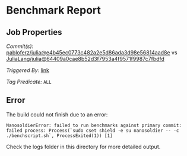 # Benchmark Report

## Job Properties

*Commit(s):* [pabloferz/julia@e4b45ec0773c482a2e5d86ada3d98e56814aad8e](https://github.com/pabloferz/julia/commit/e4b45ec0773c482a2e5d86ada3d98e56814aad8e) vs [JuliaLang/julia@64409a0cae8b52d3f7953a4f9571f9987c7fbdfd](https://github.com/JuliaLang/julia/commit/64409a0cae8b52d3f7953a4f9571f9987c7fbdfd)

*Triggered By:* [link](https://github.com/JuliaLang/julia/pull/20720#issuecomment-286527393)

*Tag Predicate:* `ALL`

## Error

The build could not finish due to an error:

```
NanosoldierError: failed to run benchmarks against primary commit: failed process: Process(`sudo cset shield -e su nanosoldier -- -c ./benchscript.sh`, ProcessExited(1)) [1]
```

Check the logs folder in this directory for more detailed output.

